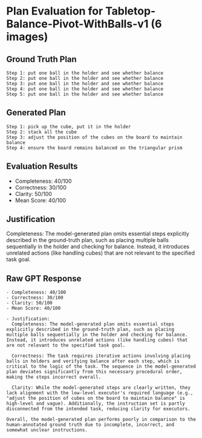 # Plan Evaluation for Tabletop-Balance-Pivot-WithBalls-v1 (6 images)

## Ground Truth Plan
```
Step 1: put one ball in the holder and see whether balance
Step 2: put one ball in the holder and see whether balance
Step 3: put one ball in the holder and see whether balance
Step 4: put one ball in the holder and see whether balance
Step 5: put one ball in the holder and see whether balance
```

## Generated Plan
```
Step 1: pick up the cube, put it in the holder
Step 2: stack all the cube
Step 3: adjust the position of the cubes on the board to maintain balance
Step 4: ensure the board remains balanced on the triangular prism
```

## Evaluation Results
- Completeness: 40/100
- Correctness: 30/100
- Clarity: 50/100
- Mean Score: 40/100

## Justification
Completeness: The model-generated plan omits essential steps explicitly described in the ground-truth plan, such as placing multiple balls sequentially in the holder and checking for balance. Instead, it introduces unrelated actions (like handling cubes) that are not relevant to the specified task goal.

## Raw GPT Response
```
- Completeness: 40/100  
- Correctness: 30/100  
- Clarity: 50/100  
- Mean Score: 40/100  

- Justification:  
  Completeness: The model-generated plan omits essential steps explicitly described in the ground-truth plan, such as placing multiple balls sequentially in the holder and checking for balance. Instead, it introduces unrelated actions (like handling cubes) that are not relevant to the specified task goal.  

  Correctness: The task requires iterative actions involving placing balls in holders and verifying balance after each step, which is critical to the logic of the task. The sequence in the model-generated plan deviates significantly from this necessary procedural order, making the steps incorrect overall.  

  Clarity: While the model-generated steps are clearly written, they lack alignment with the low-level executor's required language (e.g., "adjust the position of cubes on the board to maintain balance" is high-level and vague). Additionally, the instruction set is partly disconnected from the intended task, reducing clarity for executors.  

Overall, the model-generated plan performs poorly in comparison to the human-annotated ground truth due to incomplete, incorrect, and somewhat unclear instructions.
```
